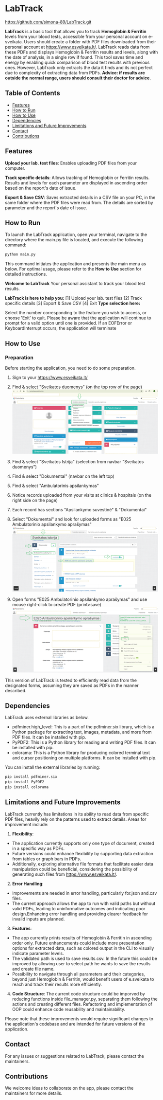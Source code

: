# LabTrack

https://github.com/simona-89/LabTrack.git

**LabTrack** is a basic tool that allows you to track **Hemoglobin & Ferritin** levels from your blood tests, accessible from your personal account on e-sveikata.
Users should create a folder with PDF files downloaded from their personal account at https://www.esveikata.lt/. 
LabTrack reads data from these PDFs and displays Hemoglobin & Ferritin results and levels, along with the date of analysis, in a single row if found.
This tool saves time and energy by enabling quick comparison of blood test results with previous ones.
However, LabTrack only extracts the data it finds and its not perfect due to complexity of extracting data from PDFs.
**Advice: if results are outside the normal range, users should consult their doctor for advice.**

## Table of Contents

- [Features](#features)
- [How to Run](#how-to-run)
- [How to Use](#how-to-use)
- [Dependencies](#dependencies)
- [Limitations and Future Improvements](#limitations-and-future-improvements)
- [Contact](#contact)
- [Contributions](#contributions)


## Features

**Upload your lab. test files**: Enables uploading PDF files from your computer.

**Track specific details**: Allows tracking of Hemoglobin or Ferritin results. Results and levels for each parameter are displayed in ascending order based on the report's date of issue.

**Export & Save CSV**: Saves extracted details in a CSV file on your PC, in the same folder where the PDF files were read from. The details are sorted by parameter and the report's date of issue.


## How to Run

To launch the LabTrack application, open your terminal, navigate to the directory where the main.py file is located, and execute the following command:

```bash
python main.py

```

This command initiates the application and presents the main menu as below. 
For optimal usage, please refer to the **How to Use** section for detailed instructions.

**Welcome to LabTrack**
Your personal assistant to track your blood test results.

**LabTrack is here to help you:**
[1] Upload your lab. test files
[2] Track specific details
[3] Export & Save CSV
[4] Exit
**Type selection here:**

Select the number corresponding to the feature you wish to access, or choose 'Exit' to quit. 
Please be aware that the application will continue to prompt for a valid option until one is provided. 
If an EOFError or KeyboardInterrupt occurs, the application will terminate

## How to Use

### Preparation

Before starting the application, you need to do some preparation.

1. Sign to your https://www.esveikata.lt/
2. Find & select "Sveikatos duomenys" (on the top row of the page)
![EsveikataMainMenu](img_readme/EsveikataMainMenu.png)

3. Find & select "Sveikatos Istrija" (selection from navbar "Sveikatos duomenys")
4. Find & select "Dokumentai" (navbar on the left top)
5. Find & select "Ambulatorinis apsilankymas"
6. Notice records uploaded from your visits at clinics & hospitals (on the right side on the page)
7. Each record has sections "Apsilankymo suvestinė" & "Dokumentai"
8. Select "Dokumentai" and look for uploaded forms as "E025 Ambulatorinio apsilankymo aprašymas"
![EsveikataSub-Menu](img_readme/EsveikataSub-Menu.png)

9. Open forms "E025 Ambulatorinio apsilankymo aprašymas" and use mouse right-click to create PDF (print>save)
![EsveikataValidFormCreateValidPdf](img_readme/EsveikataValidFormCreateValidPdf.png)

This version of LabTrack is tested to efficiently read data from the designated forms, assuming they are saved as PDFs in the manner described.

## Dependencies
LabTrack uses external libraries as below.

- pdfminer.high_level: This is a part of the pdfminer.six library, which is a Python package for extracting text, images, metadata, and more from PDF files. It can be installed with pip.
- PyPDF2: This is a Python library for reading and writing PDF files. It can be installed with pip.
- colorama: This is a Python library for producing colored terminal text and cursor positioning on multiple platforms. It can be installed with pip.

You can install the external libraries by running:

```bash
pip install pdfminer.six
pip install PyPDF2
pip install colorama
```

## Limitations and Future Improvements

LabTrack currently has limitations in its ability to read data from specific PDF files, heavily rely on the patterns used to extract details. 
Areas for improvement include:

1. **Flexibility**: 
- The application currently supports only one type of document, created in a specific way as PDFs. 
- Future versions could enhance flexibility by supporting data extraction from tables or graph bars in PDFs.
- Additionally, exploring alternative file formats that facilitate easier data manipulation could be beneficial, considering the possibility of generating such files from https://www.esveikata.lt/.

2. **Error Handling**: 
- Improvements are needed in error handling, particularly for.json and.csv files.
- The current approach allows the app to run with valid paths but without valid PDFs, leading to uninformative outcomes and indicating poor design.Enhancing error handling and providing clearer feedback for invalid inputs are planned.

3. **Features**: 
- The app currently prints results of Hemoglobin & Ferritin in ascending order only. Future enhancements could include more presentation options for extracted data, such as colored output in the CLI to visually indicate parameter levels.
- The validated path is used to save results.csv. In the future this could be improved by allowing user to select path he wants to save the results and create file name.
- Possibility to navigate through all parameters and their categories, beyond just Hemoglobin & Ferritin, would benefit users of e.sveikata to reach and track their results more efficiently.

4. **Code Structure**: The current code structure could be imporved by reducing functions inside file_manager.py, separating them following the actions and creating different files. Refactoring and implementation of OOP could enhance code reusability and maintainability.

Please note that these improvements would require significant changes to the application's codebase and are intended for future versions of the application.

## Contact
For any issues or suggestions related to LabTrack, please contact the maintainers.

## Contributions
We welcome ideas to collaborate on the app, please contact the maintainers for more details.
